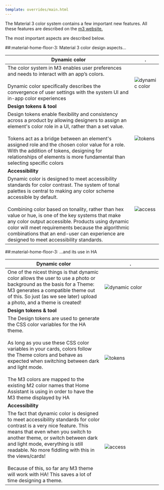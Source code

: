 ```yaml
---
template: overrides/main.html
---
```


The Material 3 color system contains a few important new features. All these features are described on the [m3 website.](https://m3.material.io/styles/color/overview)

The most important aspects are described below.

##:material-home-floor-3: Material 3 color design aspects...

| **Dynamic color**| .|
| ---- | ---- |
| The color system in M3 enables user preferences and needs to interact with an app’s colors. <br><br>Dynamic color specifically describes the convergence of user settings with the system UI and in-app color experiences | ![dynamic color](https://lh3.googleusercontent.com/NGUL0eR9CX4ztNMVnfEoDODDlNqWKc0SzdKBIyzVNmPwmqwSRJj0gXXiM8f0TwUfnmWZiVreM9Vy-p_r8ThO2ThXVH1DJr_5s6L1V1J3pEnA=s0) |
| **Design tokens & tool** ||
| Design tokens enable flexibility and consistency across a product by allowing designers to assign an element's color role in a UI, rather than a set value.<br><br>Tokens act as a bridge between an element's assigned role and the chosen color value for a role. With the addition of tokens, designing for relationships of elements is more fundamental than selecting specific colors | ![tokens]( https://lh3.googleusercontent.com/6AeOFxLCf_u2S5X9xTe7BjB7f7-b8FN4ypCMoJKBO7eUTHjSkXqc0F1kykSBYwze9Rdn9-dggVszNj68iyciGH6z9qLXZbYF5gsDXUCncOfA=s0)|
| **Accessibility** ||
| Dynamic color is designed to meet accessibility standards for color contrast. The system of tonal palettes is central to making any color scheme accessible by default. <br><br>Combining color based on tonality, rather than hex value or hue, is one of the key systems that make any color output accessible. Products using dynamic color will meet requirements because the algorithmic combinations that an end-user can experience are designed to meet accessibility standards. | ![access]( https://lh3.googleusercontent.com/aF8CvgyX659D64Wim3zFsTgd63wXh1HBQ_XTyaMX6lARG7VEDkH-0KhmQmPgBOpqOwS6RMQZHRXUQ8qZITmaI4hF7vfexRA7kZhAAE61nd1Mxg=s0)|

##:material-home-floor-3: ...and its use in HA


| <div style="min-width:125px">**Dynamic color**</div>| <div style="width:170px">.</div>|
| ---- | ----- |
| One of the nicest things is that dynamic color allows the user to use a photo or background as the basis for a Theme: M3 generates a compatible theme out of this. So just (as we see later) upload a photo, and a theme is created! | ![dynamic color](https://lh3.googleusercontent.com/NGUL0eR9CX4ztNMVnfEoDODDlNqWKc0SzdKBIyzVNmPwmqwSRJj0gXXiM8f0TwUfnmWZiVreM9Vy-p_r8ThO2ThXVH1DJr_5s6L1V1J3pEnA=s0) |
| **Design tokens & tool** ||
| The Design tokens are used to generate the CSS color variables for the HA theme.<br><br>As long as you use these CSS color variables in your cards, colors follow the Theme colors and behave as expected when switching between dark and light mode.<br><br>The M3 colors are mapped to the existing M2 color names that Home Assistant is using in order to have the M3 theme displayed by HA | ![tokens]( https://lh3.googleusercontent.com/6AeOFxLCf_u2S5X9xTe7BjB7f7-b8FN4ypCMoJKBO7eUTHjSkXqc0F1kykSBYwze9Rdn9-dggVszNj68iyciGH6z9qLXZbYF5gsDXUCncOfA=s0)|
| **Accessibility** ||
| The fact that dynamic color is designed to meet accessibility standards for color contrast is a very nice feature. This means that even when you switch to another theme, or switch between dark and light mode, everything is still readable. No more fiddling with this in the views/cards! <br><br>Because of this, so far any M3 theme will work with HA! This saves a lot of time designing a theme. | ![access]( https://lh3.googleusercontent.com/aF8CvgyX659D64Wim3zFsTgd63wXh1HBQ_XTyaMX6lARG7VEDkH-0KhmQmPgBOpqOwS6RMQZHRXUQ8qZITmaI4hF7vfexRA7kZhAAE61nd1Mxg=s0)|